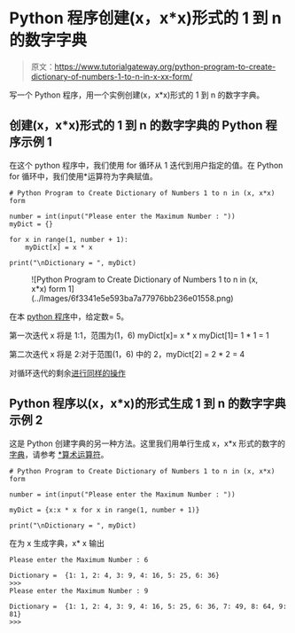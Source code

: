# Python 程序创建(x，x*x)形式的 1 到 n 的数字字典

> 原文：<https://www.tutorialgateway.org/python-program-to-create-dictionary-of-numbers-1-to-n-in-x-xx-form/>

写一个 Python 程序，用一个实例创建(x，x*x)形式的 1 到 n 的数字字典。

## 创建(x，x*x)形式的 1 到 n 的数字字典的 Python 程序示例 1

在这个 python 程序中，我们使用 for 循环从 1 迭代到用户指定的值。在 Python for 循环中，我们使用*运算符为字典赋值。

```
# Python Program to Create Dictionary of Numbers 1 to n in (x, x*x) form

number = int(input("Please enter the Maximum Number : "))
myDict = {}

for x in range(1, number + 1):
    myDict[x] = x * x

print("\nDictionary = ", myDict)
```

<figure class="wp-block-image">![Python Program to Create Dictionary of Numbers 1 to n in (x, x*x) form 1](../Images/6f3341e5e593ba7a77976bb236e01558.png)</figure>

在本 [python 程序](https://www.tutorialgateway.org/python-programming-examples/)中，给定数= 5。

第一次迭代 x 将是 1:1，范围为(1，6)
myDict[x]= x * x
myDict[1]= 1 * 1 = 1

第二次迭代 x 将是 2:对于范围(1，6)
中的 2，myDict[2] = 2 * 2 = 4

对循环迭代的剩余[进行同样的操作](https://www.tutorialgateway.org/python-for-loop/)

## Python 程序以(x，x*x)的形式生成 1 到 n 的数字字典示例 2

这是 Python 创建字典的另一种方法。这里我们用单行生成 x，x*x 形式的数字的[字典](https://www.tutorialgateway.org/python-dictionary/)，请参考 [*算术运算符](https://www.tutorialgateway.org/python-arithmetic-operators/)。

```
# Python Program to Create Dictionary of Numbers 1 to n in (x, x*x) form

number = int(input("Please enter the Maximum Number : "))

myDict = {x:x * x for x in range(1, number + 1)}

print("\nDictionary = ", myDict)
```

在为 x 生成字典，x* x 输出

```
Please enter the Maximum Number : 6

Dictionary =  {1: 1, 2: 4, 3: 9, 4: 16, 5: 25, 6: 36}
>>> 
Please enter the Maximum Number : 9

Dictionary =  {1: 1, 2: 4, 3: 9, 4: 16, 5: 25, 6: 36, 7: 49, 8: 64, 9: 81}
>>> 
```